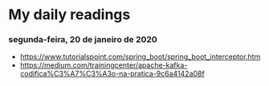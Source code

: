 # My daily readings

### segunda-feira, 20 de janeiro de 2020
* https://www.tutorialspoint.com/spring_boot/spring_boot_interceptor.htm
* https://medium.com/trainingcenter/apache-kafka-codifica%C3%A7%C3%A3o-na-pratica-9c6a4142a08f

